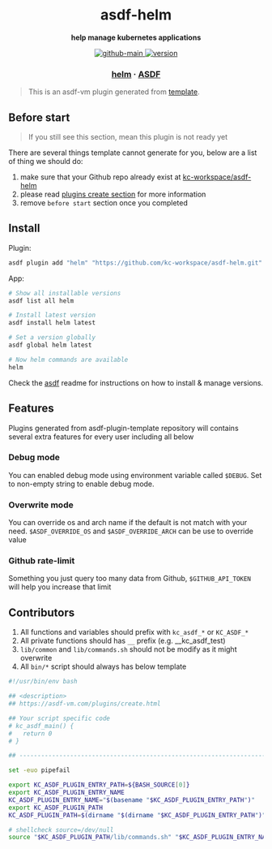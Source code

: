 <h1 align="center">
  asdf-helm
</h1>

<!-- Description section -->
<p align="center">
  <strong>help manage kubernetes applications</strong>
</p>

<!-- Badges section -->
<p align="center">
  <a href="https://github.com/kc-workspace/asdf-helm/actions/workflows/main.yml">
    <img
      alt="github-main"
      src="https://img.shields.io/github/actions/workflow/status/kc-workspace/asdf-helm/main.yml?style=flat-square&logo=github">
  </a>
  <a href="https://github.com/kc-workspace/asdf-helm/releases">
    <img
      alt="version"
      src="https://img.shields.io/github/v/release/kc-workspace/asdf-helm?style=flat-square&logo=github">
  </a>
</p>

<!-- Links section -->
<h3 align="center">
  <a href="https://helm.sh">helm</a>
  <span> · </span>
  <a href="https://asdf-vm.com">ASDF</a>
</h3>

> This is an asdf-vm plugin generated from [template][template-gh].

## Before start

> If you still see this section, mean this plugin is not ready yet

There are several things template cannot generate for you,
below are a list of thing we should do:

1. make sure that your Github repo already exist at [kc-workspace/asdf-helm][plugin-gh]
2. please read [plugins create section][asdf-create-plugin] for more information
3. remove `before start` section once you completed

## Install

Plugin:

```sh
asdf plugin add "helm" "https://github.com/kc-workspace/asdf-helm.git"
```

App:

```sh
# Show all installable versions
asdf list all helm

# Install latest version
asdf install helm latest

# Set a version globally
asdf global helm latest

# Now helm commands are available
helm
```

Check the [asdf][asdf-link] readme for instructions on
how to install & manage versions.

## Features

Plugins generated from asdf-plugin-template repository will
contains several extra features for every user including all below

### Debug mode

You can enabled debug mode using environment variable called `$DEBUG`.
Set to non-empty string to enable debug mode.

### Overwrite mode

You can override os and arch name if the default is not match with your need.
`$ASDF_OVERRIDE_OS` and `$ASDF_OVERRIDE_ARCH` can be use to override value

### Github rate-limit

Something you just query too many data from Github,
`$GITHUB_API_TOKEN` will help you increase that limit

## Contributors

1. All functions and variables should prefix with `kc_asdf_*` or `KC_ASDF_*`
2. All private functions should has `__` prefix (e.g. __kc_asdf_test)
2. `lib/common` and `lib/commands.sh` should not be modify as it might overwrite
3. All `bin/*` script should always has below template

```bash
#!/usr/bin/env bash

## <description>
## https://asdf-vm.com/plugins/create.html

## Your script specific code
# kc_asdf_main() {
#   return 0
# }

## -----------------------------------------------------------------------

set -euo pipefail

export KC_ASDF_PLUGIN_ENTRY_PATH=${BASH_SOURCE[0]}
export KC_ASDF_PLUGIN_ENTRY_NAME
KC_ASDF_PLUGIN_ENTRY_NAME="$(basename "$KC_ASDF_PLUGIN_ENTRY_PATH")"
export KC_ASDF_PLUGIN_PATH
KC_ASDF_PLUGIN_PATH=$(dirname "$(dirname "$KC_ASDF_PLUGIN_ENTRY_PATH")")

# shellcheck source=/dev/null
source "$KC_ASDF_PLUGIN_PATH/lib/commands.sh" "$KC_ASDF_PLUGIN_ENTRY_NAME"
```

<!-- LINKS SECTION -->


[plugin-gh]: https://github.com/kc-workspace/asdf-helm
[template-gh]: https://github.com/kc-workspace/asdf-plugin-template
[asdf-link]: https://github.com/asdf-vm/asdf
[asdf-create-plugin]: https://asdf-vm.com/plugins/create.html

